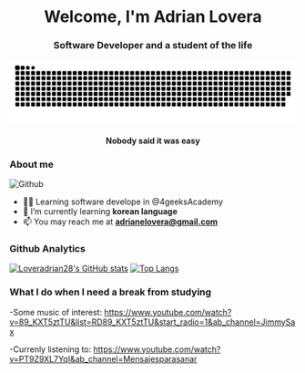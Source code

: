 <h1 align="center">Welcome, I'm Adrian Lovera</h1>
<h3 align="center">Software Developer and a student of the life</h3>

<div align="center">
  <img  src="https://github.com/1999AZZAR/1999AZZAR/blob/main/resources/img/grid-snake.svg"
       alt="snake" /></a>
</div>

<h4 align="center">Nobody said it was easy</h4>

<h3>About me</h3>

![Github](https://img.shields.io/badge/Github-black?style=for-the-badge&logo=Github&logoColor=White&link=left
)

- 👨‍💻 Learning software develope in @4geeksAcademy
- 🌱 I’m currently learning **korean language**
- 📫 You may reach me at **adrianelovera@gmail.com**

<h3>Github Analytics</h3>

[![Loveradrian28's GitHub stats](https://github-readme-stats.vercel.app/api?username=loveradrian28&show_icons=true&theme=radical)](https://github.com/loveradrian28/github-readme-stats)
[![Top Langs](https://github-readme-stats.vercel.app/api/top-langs/?username=loveradrian28&show_icons=true&theme=radical)](https://github.com/loveradrian28/github-readme-stats)

<h3>What I do when I need a break from studying</h3>

-Some music of interest: https://www.youtube.com/watch?v=89_KXT5ztTU&list=RD89_KXT5ztTU&start_radio=1&ab_channel=JimmySax

-Currenly listening to: https://www.youtube.com/watch?v=PT9Z9XL7YqI&ab_channel=Mensajesparasanar



